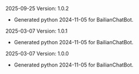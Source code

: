 2025-09-25 Version: 1.0.2
- Generated python 2024-11-05 for BailianChatBot.

2025-03-07 Version: 1.0.1
- Generated python 2024-11-05 for BailianChatBot.

2025-03-07 Version: 1.0.0
- Generated python 2024-11-05 for BailianChatBot.

